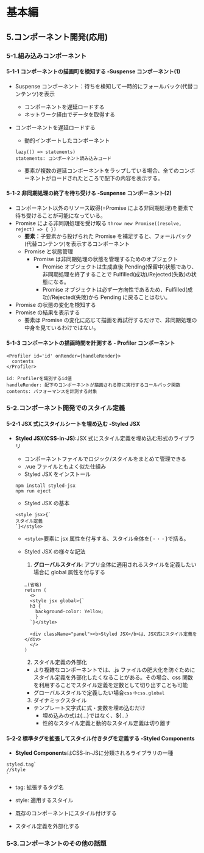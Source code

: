 # 基本編

## 5.コンポーネント開発(応用)

### 5-1.組み込みコンポーネント

#### 5-1-1 コンポーネントの描画町を検知する -Suspense コンポーネント(1)

- Suspense コンポーネント：待ちを検知して一時的にフォールバック(代替コンテンツ)を表示

  - コンポーネントを遅延ロードする
  - ネットワーク経由でデータを取得する

- コンポーネントを遅延ロードする
  - 動的インポートしたコンポーネント
  ```
  lazy(() => statements)
  statements: コンポーネント読み込みコード
  ```
  - <Suspense>要素が複数の遅延コンポーネントをラップしている場合、全てのコンポーネントがロードされたところで配下の内容を表示する。

#### 5-1-2 非同期処理の終了を待ち受ける -Suspense コンポーネント(2)

- コンポーネント以外のリソース取得(=Promise による非同期処理)を<Suspense>要素で待ち受けることが可能になっている。
- Promise による非同期処理を受け取る
  `throw new Promise((resolve, reject) => { })`
  - **<Suspense>要素**：子要素から投げられた Promise を補足すると、フォールバック(代替コンテンツ)を表示するコンポーネント
  - Promise と状態管理
    - Promise は非同期処理の状態を管理するためのオブジェクト
      - Promise オブジェクトは生成直後 Pending(保留中)状態であり、非同期処理を終了することで Fulfilled(成功)/Rejected(失敗)の状態になる。
      - Promise オブジェクトは必ず一方向性であるため、Fulfilled(成功)/Rejected(失敗)から Pending に戻ることはない。
- Promise の状態の変化を検知する
- Promise の結果を表示する
  - <Suspense>要素は Promise の変化に応じて描画を再試行するだけで、非同期処理の中身を見ているわけではない。

#### 5-1-3 コンポーネントの描画時間を計測する - Profiler コンポーネント

```
<Profiler id='id' onRender={handleRender}>
  contents
</Profiler>

id: Profilerを識別するid値
handleRender: 配下のコンポーネントが描画される際に実行するコールバック関数
contents: パフォーマンスを計測する対象
```

### 5-2.コンポーネント開発でのスタイル定義

#### 5-2-1 JSX 式にスタイルシートを埋め込む -Styled JSX

- **Styled JSX(CSS-in-JS)**:JSX 式にスタイル定義を埋め込む形式のライブラリ

  - コンポーネントファイルでロジック/スタイルをまとめて管理できる
  - .vue ファイルともよく似た仕組み
  - Styled JSX をインストール

  ```
  npm install styled-jsx
  npm run eject
  ```

  - Styled JSX の基本

  ```
  <style jsx>{`
  スタイル定義
  `}</style>
  ```

  - `<style>`要素に jsx 属性を付与する、スタイル全体を{`・・・`}で括る。

  - Styled JSX の様々な記法

    1. **グローバルスタイル**: アプリ全体に適用されるスタイルを定義したい場合に global 属性を付与する

    ```
    …(省略)
    return (
      <>
      <style jsx global>{`
      h3 {
        background-color: Yellow;
        }
      `}</style>

      <div className="panel"><b>Styled JSX</b>は、JSX式にスタイル定義を</div>
      </>
    )
    ```

    2. スタイル定義の外部化

    - より複雑なコンポーネントでは、.js ファイルの肥大化を防ぐためにスタイル定義を外部化したくなることがある。その場合、css 関数を利用することでスタイル定義を定数として切り出すことも可能
    - グローバルスタイルで定義したい場合`css`→`css.global`


    3. ダイナミックスタイル
    - テンプレート文字式に式・変数を埋め込むだけ
      - 埋め込みの式は{...}ではなく、${...}
      - 性的なスタイル定義と動的なスタイル定義は切り離す
#### 5-2-2 標準タグを拡張してスタイル付きタグを定義する -Styled Components
- **Styled Components**はCSS-in-JSに分類されるライブラリの一種
```
styled.tag`
//style
`
```
  - tag: 拡張するタグ名
  - style: 適用するスタイル

- 既存のコンポーネントにスタイル付けする
- スタイル定義を外部化する


### 5-3.コンポーネントのその他の話題
